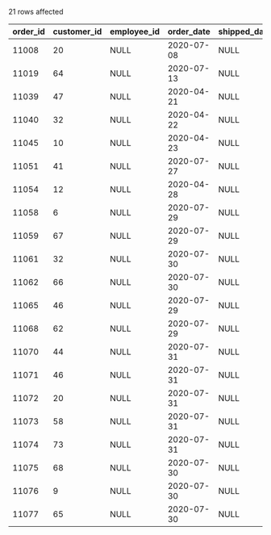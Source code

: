 21 rows affected

|order_id|customer_id|employee_id|order_date|shipped_date|shipper_id|freight_cost|
|--|--|--|--|--|--|--|
|11008|20|NULL|2020-07-08|NULL|3|79.4600|
|11019|64|NULL|2020-07-13|NULL|3|15.6000|
|11039|47|NULL|2020-04-21|NULL|2|43.0000|
|11040|32|NULL|2020-04-22|NULL|3|18.8400|
|11045|10|NULL|2020-04-23|NULL|2|4.6000|
|11051|41|NULL|2020-07-27|NULL|3|31.8000|
|11054|12|NULL|2020-04-28|NULL|1|1.8000|
|11058|6|NULL|2020-07-29|NULL|3|76.8000|
|11059|67|NULL|2020-07-29|NULL|2|85.8000|
|11061|32|NULL|2020-07-30|NULL|3|36.1000|
|11062|66|NULL|2020-07-30|NULL|2|29.9300|
|11065|46|NULL|2020-07-29|NULL|1|42.9000|
|11068|62|NULL|2020-07-29|NULL|2|13.1000|
|11070|44|NULL|2020-07-31|NULL|1|26.0000|
|11071|46|NULL|2020-07-31|NULL|1|4.2000|
|11072|20|NULL|2020-07-31|NULL|2|29.0000|
|11073|58|NULL|2020-07-31|NULL|2|73.8000|
|11074|73|NULL|2020-07-31|NULL|2|18.4400|
|11075|68|NULL|2020-07-30|NULL|2|54.1000|
|11076|9|NULL|2020-07-30|NULL|2|38.2800|
|11077|65|NULL|2020-07-30|NULL|2|36.0000|
